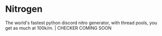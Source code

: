 # Nitrogen
The world's fastest python discord nitro generator, with thread pools, you get as much at 100k/m. | CHECKER COMING SOON

